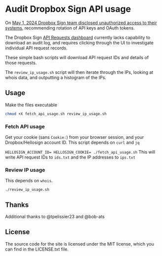 # Audit Dropbox Sign API usage
On [May 1, 2024 Dropbox Sign team disclosed unauthorized access to their systems](https://sign.dropbox.com/blog/a-recent-security-incident-involving-dropbox-sign), recommending rotation of API keys and OAuth tokens.

The Dropbox Sign [API Requests dashboard](https://app.hellosign.com/apidashboard/apiRequests) currently lacks capability to download an audit log, and requires clicking through the UI to investigate individual API request records.

These simple bash scripts will download API request IDs and details of those requests.

The `review_ip_usage.sh` script will then iterate through the IPs, looking at whois data, and outputting a histogram of the IPs.

## Usage
Make the files executable
```bash
chmod +X fetch_api_usage.sh review_ip_usage.sh
```

### Fetch API usage
Get your cookie (sans `Cookie:`) from your browser session, and your Dropbox/Hellosign account ID. This script depends on `curl` and `jq`

`HELLOSIGN_ACCOUNT_ID= HELLOSIGN_COOKIE= ./fetch_api_usage.sh`
This will write API request IDs to `ids.txt` and the IP addresses to `ips.txt`

### Review IP usage
This depends on `whois`.

`./review_ip_usage.sh`

## Thanks
Additional thanks to @tpelissier23 and @bob-ats

## License
The source code for the site is licensed under the MIT license, which you can find in the LICENSE.txt file.